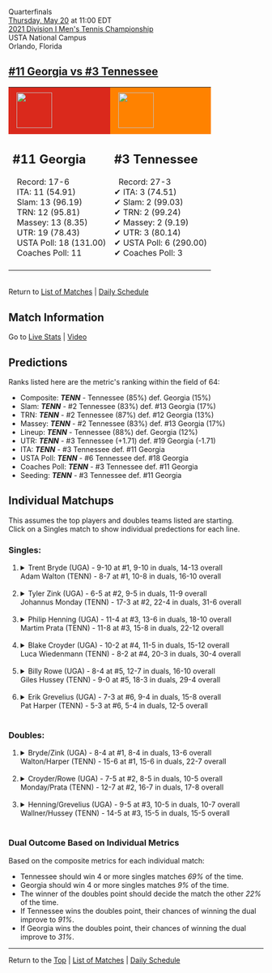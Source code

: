 Quarterfinals[](#top)<a name="top"></a>  
[Thursday, May 20](../../schedule/05-20.md) at 11:00 EDT  
[2021 Division I Men's Tennis Championship](../index.md)  
USTA National Campus  
Orlando, Florida  
## [#11 Georgia vs #3 Tennessee](https://www.ncaa.com/game/5833428)  

<table><tr style="background-color: #d9d9d9 !important"><td style="background-color: #DA291C !important"><img src="https://www.ncaa.com/sites/default/files/images/logos/schools/g/georgia.70.png" width="70" height="70" style="padding: 8px;" /></td><td style="background-color: #FF8200 !important"><img src="https://www.ncaa.com/sites/default/files/images/logos/schools/t/tennessee.70.png" width="70" height="70" style="padding: 8px;" /></td></tr><tr>
<td>  

<h2>#11 Georgia</h2>  
&nbsp; Record: 17-6<br>  
&nbsp; ITA: 11 (54.91)<br>  
&nbsp; Slam: 13 (96.19)<br>  
&nbsp; TRN: 12 (95.81)<br>  
&nbsp; Massey: 13 (8.35)<br>  
&nbsp; UTR: 19 (78.43)<br>  
&nbsp; USTA Poll: 18 (131.00)<br>  
&nbsp; Coaches Poll: 11<br>  
<br>  

</td>
<td>  

<h2>#3 Tennessee</h2>  
&nbsp; Record: 27-3<br>  
&#10004; ITA: 3 (74.51)<br>  
&#10004; Slam: 2 (99.03)<br>  
&#10004; TRN: 2 (99.24)<br>  
&#10004; Massey: 2 (9.19)<br>  
&#10004; UTR: 3 (80.14)<br>  
&#10004; USTA Poll: 6 (290.00)<br>  
&#10004; Coaches Poll: 3<br>  
<br>  

</td>
</tr></table>  


<br>Return to [List of Matches](../index.md) &#124; [Daily Schedule](../../schedule/05-20.md)

## Match Information  
Go to [Live Stats](http://scores.tennisticker.de/usa/ustanc/conf/league/sb.html?tournid=788&clubid=257-255&cn1=Tennessee&cn2=Georgia&ci1=257&ci2=255&lid=82) | [Video](https://t1.app.link/ncaachampionships)  

## Predictions  

Ranks listed here are the metric's ranking within the field of 64:  
- Composite: ***TENN*** - Tennessee (85%) def. Georgia (15%)  
- Slam: ***TENN*** - #2 Tennessee (83%) def. #13 Georgia (17%)  
- TRN: ***TENN*** - #2 Tennessee (87%) def. #12 Georgia (13%)  
- Massey: ***TENN*** - #2 Tennessee (83%) def. #13 Georgia (17%)  
- Lineup: ***TENN*** - Tennessee (88%) def. Georgia (12%)  
- UTR: ***TENN*** - #3 Tennessee (+1.71) def. #19 Georgia (-1.71)  
- ITA: ***TENN*** - #3 Tennessee def. #11 Georgia  
- USTA Poll: ***TENN*** - #6 Tennessee def. #18 Georgia  
- Coaches Poll: ***TENN*** - #3 Tennessee def. #11 Georgia  
- Seeding: ***TENN*** - #3 Tennessee def. #11 Georgia  

## Individual Matchups  
This assumes the top players and doubles teams listed are starting.  
Click on a Singles match to show individual predections for each line.  

### Singles:  

<ol>
<li><details>
<summary markdown="span">Trent Bryde (UGA) - 9-10 at #1, 9-10 in duals, 14-13 overall<br>Adam Walton (TENN) - 8-7 at #1, 10-8 in duals, 16-10 overall</summary>
<h4>Predictions</h4><ul>
<li>Composite: <b><i>TENN</i></b> - Walton (59%) def. Bryde (41%)</li>  
<li>Slam: <b><i>TENN</i></b> - Walton (61%) def. Bryde (39%)</li>  
<li>TRN: <b><i>TENN</i></b> - Walton (65%) def. Bryde (35%)</li>  
<li>Massey: <b><i>TENN</i></b> - Walton (58%) def. Bryde (42%)</li>  
<li>UTR: <b><i>TENN</i></b> - Walton (53%) def. Bryde (47%)</li>  
<li>ITA: <b><i>TENN</i></b> - Walton (42.60) def. Bryde (36.71)</li>  
</ul>
</details>&nbsp;</li>
<li><details>
<summary markdown="span">Tyler Zink (UGA) - 6-5 at #2, 9-5 in duals, 11-9 overall<br>Johannus Monday (TENN) - 17-3 at #2, 22-4 in duals, 31-6 overall</summary>
<h4>Predictions</h4><ul>
<li>Composite: <b><i>TENN</i></b> - Monday (78%) def. Zink (22%)</li>  
<li>Slam: <b><i>TENN</i></b> - Monday (73%) def. Zink (27%)</li>  
<li>TRN: <b><i>TENN</i></b> - Monday (76%) def. Zink (24%)</li>  
<li>Massey: <b><i>TENN</i></b> - Monday (76%) def. Zink (24%)</li>  
<li>UTR: <b><i>TENN</i></b> - Monday (85%) def. Zink (15%)</li>  
<li>ITA: <b><i>TENN</i></b> - Monday (43.71) def. Zink (25.30)</li>  
</ul>
</details>&nbsp;</li>
<li><details>
<summary markdown="span">Philip Henning (UGA) - 11-4 at #3, 13-6 in duals, 18-10 overall<br>Martim Prata (TENN) - 11-8 at #3, 15-8 in duals, 22-12 overall</summary>
<h4>Predictions</h4><ul>
<li>Composite: <b><i>UGA</i></b> - Henning (56%) def. Prata (44%)</li>  
<li>Slam: <b><i>UGA</i></b> - Henning (51%) def. Prata (49%)</li>  
<li>TRN: <b><i>UGA</i></b> - Henning (65%) def. Prata (35%)</li>  
<li>Massey: <b><i>UGA</i></b> - Henning (56%) def. Prata (44%)</li>  
<li>UTR: <b><i>UGA</i></b> - Henning (55%) def. Prata (45%)</li>  
<li>ITA: <b><i>UGA</i></b> - Henning (31.73) def. Prata (18.77)</li>  
</ul>
</details>&nbsp;</li>
<li><details>
<summary markdown="span">Blake Croyder (UGA) - 10-2 at #4, 11-5 in duals, 15-12 overall<br>Luca Wiedenmann (TENN) - 8-2 at #4, 20-3 in duals, 30-4 overall</summary>
<h4>Predictions</h4><ul>
<li>Composite: <b><i>TENN</i></b> - Wiedenmann (78%) def. Croyder (22%)</li>  
<li>Slam: <b><i>TENN</i></b> - Wiedenmann (75%) def. Croyder (25%)</li>  
<li>TRN: <b><i>TENN</i></b> - Wiedenmann (82%) def. Croyder (18%)</li>  
<li>Massey: <b><i>TENN</i></b> - Wiedenmann (74%) def. Croyder (26%)</li>  
<li>UTR: <b><i>TENN</i></b> - Wiedenmann (82%) def. Croyder (18%)</li>  
<li>ITA: <b><i>UGA</i></b> - Croyder (4.08) def. Wiedenmann (4.02)</li>  
</ul>
</details>&nbsp;</li>
<li><details>
<summary markdown="span">Billy Rowe (UGA) - 8-4 at #5, 12-7 in duals, 16-10 overall<br>Giles Hussey (TENN) - 9-0 at #5, 18-3 in duals, 29-4 overall</summary>
<h4>Predictions</h4><ul>
<li>Composite: <b><i>TENN</i></b> - Hussey (85%) def. Rowe (15%)</li>  
<li>Slam: <b><i>TENN</i></b> - Hussey (81%) def. Rowe (19%)</li>  
<li>TRN: <b><i>TENN</i></b> - Hussey (86%) def. Rowe (14%)</li>  
<li>Massey: <b><i>TENN</i></b> - Hussey (84%) def. Rowe (16%)</li>  
<li>UTR: <b><i>TENN</i></b> - Hussey (89%) def. Rowe (11%)</li>  
<li>ITA: <b><i>TENN</i></b> - Hussey (7.54) def. Rowe (1.84)</li>  
</ul>
</details>&nbsp;</li>
<li><details>
<summary markdown="span">Erik Grevelius (UGA) - 7-3 at #6, 9-4 in duals, 15-8 overall<br>Pat Harper (TENN) - 5-3 at #6, 5-4 in duals, 12-5 overall</summary>
<h4>Predictions</h4><ul>
<li>Composite: <b><i>TENN</i></b> - Harper (55%) def. Grevelius (45%)</li>  
<li>Slam: <b><i>TENN</i></b> - Harper (55%) def. Grevelius (45%)</li>  
<li>TRN: <b><i>TENN</i></b> - Harper (54%) def. Grevelius (46%)</li>  
<li>Massey: <b><i>UGA</i></b> - Grevelius (52%) def. Harper (48%)</li>  
<li>UTR: <b><i>TENN</i></b> - Harper (66%) def. Grevelius (34%)</li>  
<li>ITA: <b><i>TENN</i></b> - Harper (5.43) def. Grevelius (2.48)</li>  
</ul>
</details>&nbsp;</li>
</ol>

### Doubles:  

<ol>
<li><details>
<summary markdown="span">Bryde/Zink (UGA) - 8-4 at #1, 8-4 in duals, 13-6 overall<br>Walton/Harper (TENN) - 15-6 at #1, 15-6 in duals, 22-7 overall</summary>
<br>Sorry, we don't have any metrics for this match
</details>&nbsp;</li>
<li><details>
<summary markdown="span">Croyder/Rowe (UGA) - 7-5 at #2, 8-5 in duals, 10-5 overall<br>Monday/Prata (TENN) - 12-7 at #2, 16-7 in duals, 17-8 overall</summary>
<br>Sorry, we don't have any metrics for this match
</details>&nbsp;</li>
<li><details>
<summary markdown="span">Henning/Grevelius (UGA) - 9-5 at #3, 10-5 in duals, 10-7 overall<br>Wallner/Hussey (TENN) - 14-5 at #3, 15-5 in duals, 15-5 overall</summary>
<br>Sorry, we don't have any metrics for this match
</details>&nbsp;</li>
</ol>

### Dual Outcome Based on Individual Metrics  
  
Based on the composite metrics for each individual match:  
- Tennessee should win 4 or more singles matches *69%* of the time.  
- Georgia should win 4 or more singles matches *9%* of the time.  
- The winner of the doubles point should decide the match the other *22%* of the time.  
- If Tennessee wins the doubles point, their chances of winning the dual improve to *91%*.  
- If Georgia wins the doubles point, their chances of winning the dual improve to *31%*.  
  
------

Return to the [Top](#top) &#124; [List of Matches](../index.md) &#124; [Daily Schedule](../../schedule/05-20.md)  
